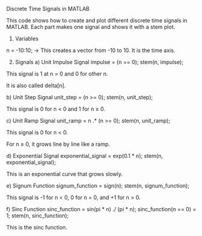 Discrete Time Signals in MATLAB

This code shows how to create and plot different discrete time signals in MATLAB.
Each part makes one signal and shows it with a stem plot.

1. Variables

n = -10:10; → This creates a vector from -10 to 10. It is the time axis.

2. Signals
a) Unit Impulse Signal
impulse = (n == 0);
stem(n, impulse);


This signal is 1 at n = 0 and 0 for other n.

It is also called delta[n].

b) Unit Step Signal
unit_step = (n >= 0);
stem(n, unit_step);


This signal is 0 for n < 0 and 1 for n ≥ 0.

c) Unit Ramp Signal
unit_ramp = n .* (n >= 0);
stem(n, unit_ramp);


This signal is 0 for n < 0.

For n ≥ 0, it grows line by line like a ramp.

d) Exponential Signal
exponential_signal = exp(0.1 * n);
stem(n, exponential_signal);


This is an exponential curve that grows slowly.

e) Signum Function
signum_function = sign(n);
stem(n, signum_function);


This signal is -1 for n < 0, 0 for n = 0, and +1 for n > 0.

f) Sinc Function
sinc_function = sin(pi * n) ./ (pi * n);
sinc_function(n == 0) = 1;
stem(n, sinc_function);


This is the sinc function.
